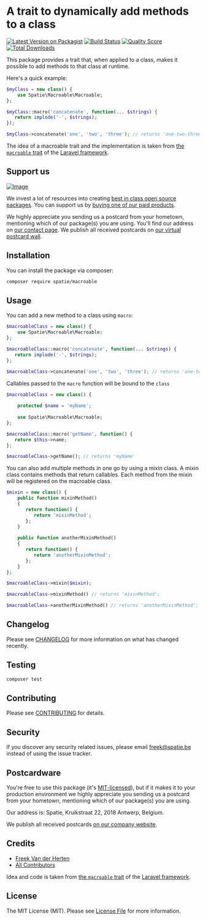 # A trait to dynamically add methods to a class

[![Latest Version on Packagist](https://img.shields.io/packagist/v/spatie/macroable.svg?style=flat-square)](https://packagist.org/packages/spatie/macroable)
[![Build Status](https://img.shields.io/travis/spatie/macroable/master.svg?style=flat-square)](https://travis-ci.org/spatie/macroable)
[![Quality Score](https://img.shields.io/scrutinizer/g/spatie/macroable.svg?style=flat-square)](https://scrutinizer-ci.com/g/spatie/macroable)
[![Total Downloads](https://img.shields.io/packagist/dt/spatie/macroable.svg?style=flat-square)](https://packagist.org/packages/spatie/macroable)

This package provides a trait that, when applied to a class, makes it possible to add methods to that class at runtime.

Here's a quick example:

```php
$myClass = new class() {
    use Spatie\Macroable\Macroable;
};

$myClass::macro('concatenate', function(... $strings) {
   return implode('-', $strings);
});

$myClass->concatenate('one', 'two', 'three'); // returns 'one-two-three'
```

The idea of a macroable trait and the implementation is taken from [the `macroable` trait](https://github.com/laravel/framework/blob/master/src/Illuminate/Support/Traits/Macroable.php) of the [Laravel framework](https://laravel.com).

## Support us

[![Image](https://github-ads.s3.eu-central-1.amazonaws.com/macroable.jpg)](https://spatie.be/github-ad-click/macroable)

We invest a lot of resources into creating [best in class open source packages](https://spatie.be/open-source). You can support us by [buying one of our paid products](https://spatie.be/open-source/support-us).

We highly appreciate you sending us a postcard from your hometown, mentioning which of our package(s) you are using. You'll find our address on [our contact page](https://spatie.be/about-us). We publish all received postcards on [our virtual postcard wall](https://spatie.be/open-source/postcards).

## Installation

You can install the package via composer:

```bash
composer require spatie/macroable
```

## Usage

You can add a new method to a class using `macro`:

```php
$macroableClass = new class() {
    use Spatie\Macroable\Macroable;
};

$macroableClass::macro('concatenate', function(... $strings) {
   return implode('-', $strings);
};

$macroableClass->concatenate('one', 'two', 'three'); // returns 'one-two-three'
```

Callables passed to the `macro` function will be bound to the `class`

```php
$macroableClass = new class() {
    
    protected $name = 'myName';
    
    use Spatie\Macroable\Macroable;
};

$macroableClass::macro('getName', function() {
   return $this->name;
};

$macroableClass->getName(); // returns 'myName'
```

You can also add multiple methods in one go by using a mixin class. A mixin class contains methods that return callables. Each method from the mixin will be registered on the macroable class.

```php
$mixin = new class() {
    public function mixinMethod()
    {
       return function() {
          return 'mixinMethod';
       };
    }
    
    public function anotherMixinMethod()
    {
       return function() {
          return 'anotherMixinMethod';
       };
    }
};

$macroableClass->mixin($mixin);

$macroableClass->mixinMethod() // returns 'mixinMethod';

$macroableClass->anotherMixinMethod() // returns 'anotherMixinMethod';
```

## Changelog

Please see [CHANGELOG](CHANGELOG.md) for more information on what has changed recently.

## Testing

``` bash
composer test
```

## Contributing

Please see [CONTRIBUTING](CONTRIBUTING.md) for details.

## Security

If you discover any security related issues, please email freek@spatie.be instead of using the issue tracker.

## Postcardware

You're free to use this package (it's [MIT-licensed](LICENSE.md)), but if it makes it to your production environment we highly appreciate you sending us a postcard from your hometown, mentioning which of our package(s) you are using.

Our address is: Spatie, Kruikstraat 22, 2018 Antwerp, Belgium.

We publish all received postcards [on our company website](https://spatie.be/en/opensource/postcards).

## Credits

- [Freek Van der Herten](https://github.com/freekmurze)
- [All Contributors](../../contributors)

Idea and code is taken from [the `macroable` trait](https://github.com/laravel/framework/blob/master/src/Illuminate/Support/Traits/Macroable.php) of the [Laravel framework](https://laravel.com).

## License

The MIT License (MIT). Please see [License File](LICENSE.md) for more information.
